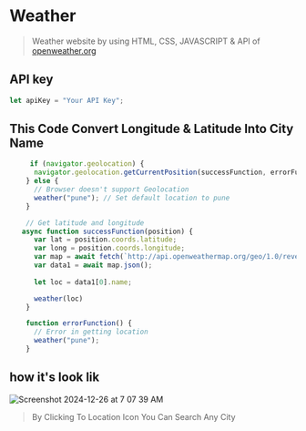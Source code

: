 # Weather 
> Weather website by using HTML, CSS, JAVASCRIPT & API of [openweather.org](https://openweathermap.org/current)

## API key 
```javascript
let apiKey = "Your API Key";
```

## This Code Convert Longitude & Latitude Into City Name
```javascript
     if (navigator.geolocation) {
      navigator.geolocation.getCurrentPosition(successFunction, errorFunction);
    } else {
      // Browser doesn't support Geolocation
      weather("pune"); // Set default location to pune
    }

    // Get latitude and longitude
   async function successFunction(position) {
      var lat = position.coords.latitude;
      var long = position.coords.longitude;
      var map = await fetch(`http://api.openweathermap.org/geo/1.0/reverse?lat=${lat}&lon=${long}&limit=5&appid=${apiKey}`)
      var data1 = await map.json();
      
      let loc = data1[0].name;

      weather(loc)
    }

    function errorFunction() {
      // Error in getting location
      weather("pune"); 
    }
```

## how it's look lik
![Screenshot 2024-12-26 at 7 07 39 AM](https://github.com/user-attachments/assets/4b0664f1-f9ee-4e5b-9a20-d47678c229c7)

> By Clicking To Location Icon You Can Search Any City
